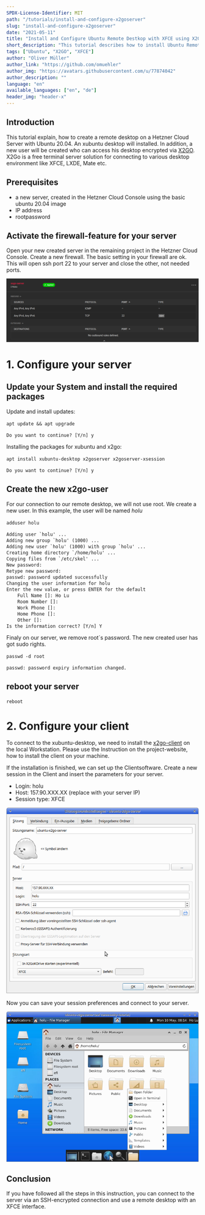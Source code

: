 ```yaml
---
SPDX-License-Identifier: MIT
path: "/tutorials/install-and-configure-x2goserver"
slug: "install-and-configure-x2goserver"
date: "2021-05-11"
title: "Install and Configure Ubuntu Remote Destkop with XFCE using X2Go"
short_description: "This tutorial describes how to install Ubuntu Remote Desktop with X2Go-Server on Hetzner Cloud with XFCE"
tags: ["Ubuntu", "X2GO", "XFCE"]
author: "Oliver Müller"
author_link: "https://github.com/omuehler"
author_img: "https://avatars.githubusercontent.com/u/77874042"
author_description: ""
language: "en"
available_languages: ["en", "de"]
header_img: "header-x"
---
```

## Introduction

This tutorial explain, how to create a remote desktop on a Hetzner Cloud Server with Ubuntu 20.04. 
An xubuntu desktop will installed. In addition, a new user will be created who can access his desktop encrypted via [X2GO](https://wiki.x2go.org/doku.php).
X2Go is a free terminal server solution for connecting to various desktop environment like XFCE, LXDE, Mate etc.

## Prerequisites

 - a new server, created in the Hetzner Cloud Console using the basic ubuntu 20.04 image
 - IP address
 - rootpassword 

## Activate the firewall-feature for your server

Open your new created server in the remaining project in the Hetzner Cloud Console.
Create a new firewall. The basic setting in your firewall are ok. This will open ssh port 22 to your server and close the other, not needed ports.

![Basic firewall settings](images/firewall.png)

# 1. Configure your server
## Update your System and install the required packages

Update and install updates:

`apt update && apt upgrade`

```Shell
Do you want to continue? [Y/n] y
```

Installing the packages for xubuntu and x2go:

`apt install xubuntu-desktop x2goserver x2goserver-xsession`

```Shell
Do you want to continue? [Y/n] y
```

## Create the new x2go-user 

For our connection to our remote desktop, we will not use root. We create a new user. In this example, the user will be named _holu_

`adduser holu`
```Shell
Adding user `holu' ...
Adding new group `holu' (1000) ...
Adding new user `holu' (1000) with group `holu' ...
Creating home directory `/home/holu' ...
Copying files from `/etc/skel' ...
New password: 
Retype new password: 
passwd: password updated successfully
Changing the user information for holu
Enter the new value, or press ENTER for the default
	Full Name []: Ho Lu       
	Room Number []:  
	Work Phone []: 
	Home Phone []: 
	Other []: 
Is the information correct? [Y/n] Y
```

Finaly on our server, we remove root´s password. The new created user has got sudo rights.

`passwd -d root`
```Shell
passwd: password expiry information changed.
```
## reboot your server

`reboot`
# 2. Configure your client
To connect to the xubuntu-desktop, we need to install the [x2go-client](https://wiki.x2go.org/doku.php/doc:installation:x2goclient) on the local Workstation.
Please use the Instruction on the project-website, how to install the client on your machine.

If the installation is finished, we can set up the Clientsoftware.
Create a new session in the Client and insert the parameters for your server.

 - Login: holu
 - Host: 157.90.XXX.XX (replace with your server IP)
 - Session type: XFCE

![X2GO Client Settings](images/x2go-client.png)

Now you can save your session preferences and connect to your server.

![You are connected to your server](images/connection.png)

## Conclusion

If you have followed all the steps in this instruction, you can connect to the server via an SSH-encrypted connection and use a remote desktop with an XFCE interface.

